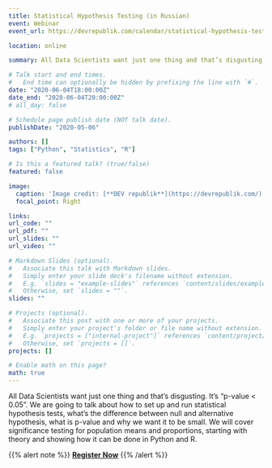 ```yaml
---
title: Statistical Hypothesis Testing (in Russian)
event: Webinar
event_url: https://devrepublik.com/calendar/statistical-hypothesis-testing-p-class-my-button-regs-a-href-https-share-hsforms-com-1wvq_wedjruihtwngsaj43g49933-registration-a-p-fee-650-uah/2020-06-04/

location: online

summary: All Data Scientists want just one thing and that’s disgusting. It’s “p-value < 0.05”. We are going to talk about how to set up and run statistical hypothesis tests, what’s the difference between null and alternative hypothesis, what is p-value and why we want it to be small. We will cover significance testing for population means and proportions, starting with theory and showing how it can be done in Python and R.

# Talk start and end times.
#   End time can optionally be hidden by prefixing the line with `#`.
date: "2020-06-04T18:00:00Z"
date_end: "2020-06-04T20:00:00Z"
# all_day: false

# Schedule page publish date (NOT talk date).
publishDate: "2020-05-06"

authors: []
tags: ["Python", "Statistics", "R"]

# Is this a featured talk? (true/false)
featured: false

image:
  caption: 'Image credit: [**DEV republik**](https://devrepublik.com/)'
  focal_point: Right

links:
url_code: ""
url_pdf: ""
url_slides: ""
url_video: ""

# Markdown Slides (optional).
#   Associate this talk with Markdown slides.
#   Simply enter your slide deck's filename without extension.
#   E.g. `slides = "example-slides"` references `content/slides/example-slides.md`.
#   Otherwise, set `slides = ""`.
slides: ""

# Projects (optional).
#   Associate this post with one or more of your projects.
#   Simply enter your project's folder or file name without extension.
#   E.g. `projects = ["internal-project"]` references `content/project/deep-learning/index.md`.
#   Otherwise, set `projects = []`.
projects: []

# Enable math on this page?
math: true
---
```


All Data Scientists want just one thing and that’s disgusting. It’s “p-value < 0.05”. We are going to talk about how to set up and run statistical hypothesis tests, what’s the difference between null and alternative hypothesis, what is p-value and why we want it to be small. We will cover significance testing for population means and proportions, starting with theory and showing how it can be done in Python and R.

{{% alert note %}}
**[Register Now](https://devrepublik.com/calendar/statistical-hypothesis-testing-p-class-my-button-regs-a-href-https-share-hsforms-com-1wvq_wedjruihtwngsaj43g49933-registration-a-p-fee-650-uah/2020-06-04/)**
{{% /alert %}}